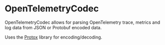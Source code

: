 # OpenTelemetryCodec

OpenTelemetryCodec allows for parsing OpenTelemetry trace, metrics and log data
from JSON or Protobuf encoded data.

Uses the [Protox](https://github.com/ahamez/protox) library for encoding/decoding.
